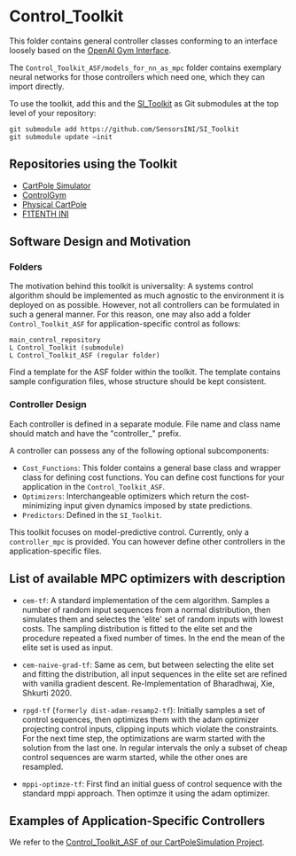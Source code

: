 # Control_Toolkit

This folder contains general controller classes conforming to an interface loosely based on the [OpenAI Gym Interface](https://arxiv.org/pdf/1606.01540).

The `Control_Toolkit_ASF/models_for_nn_as_mpc` folder contains exemplary neural networks for those controllers which need one, which they can import directly.

To use the toolkit, add this and the [SI_Toolkit](https://github.com/SensorsINI/SI_Toolkit) as Git submodules at the top level of your repository:

```
git submodule add https://github.com/SensorsINI/SI_Toolkit
git submodule update –init
```


## Repositories using the Toolkit

- <a href="https://github.com/SensorsINI/CartPoleSimulation/tree/reproduction_of_results_sep22" target="_blank">CartPole Simulator</a>
- <a href="https://github.com/frehe/ControlGym/tree/reproduction_of_results_sep22" target="_blank">ControlGym</a>
- <a href="https://github.com/neuromorphs/physical-cartpole/tree/reproduction_of_results_sep2022_physical_cartpole" target="_blank">Physical CartPole</a>
- <a href="https://github.com/F1Tenth-INI/f1tenth_development_gym" target="_blank">F1TENTH INI</a>


## Software Design and Motivation

### Folders

The motivation behind this toolkit is universality: A systems control algorithm should be implemented as much agnostic to the environment it is deployed on as possible. However, not all controllers can be formulated in such a general manner. For this reason, one may also add a folder `Control_Toolkit_ASF` for application-specific control as follows:

```
main_control_repository
L Control_Toolkit (submodule)
L Control_Toolkit_ASF (regular folder)
```

Find a template for the ASF folder within the toolkit. The template contains sample configuration files, whose structure should be kept consistent.

### Controller Design

Each controller is defined in a separate module. File name and class name should match and have the "controller_" prefix.

A controller can possess any of the following optional subcomponents:

- `Cost_Functions`: This folder contains a general base class and wrapper class for defining cost functions. You can define cost functions for your application in the `Control_Toolkit_ASF`.
- `Optimizers`: Interchangeable optimizers which return the cost-minimizing input given dynamics imposed by state predictions.
- `Predictors`: Defined in the `SI_Toolkit`.

This toolkit focuses on model-predictive control. Currently, only a `controller_mpc` is provided. You can however define other controllers in the application-specific files.


## List of available MPC optimizers with description
    
- `cem-tf`:
    A standard implementation of the cem algorithm. Samples a number of random input sequences from a normal distribution,
    then simulates them and selectes the 'elite' set of random inputs with lowest costs. The sampling distribution
    is fitted to the elite set and the procedure repeated a fixed number of times. 
    In the end the mean of the elite set is used as input.

- `cem-naive-grad-tf`:
    Same as cem, but between selecting the elite set and fitting the distribution, all input sequences in the elite
    set are refined with vanilla gradient descent. Re-Implementation of Bharadhwaj, Xie, Shkurti 2020.

- `rpgd-tf` (`formerly dist-adam-resamp2-tf`):
    Initially samples a set of control sequences, then optimizes them with the adam optimizer projecting control inputs,
    clipping inputs which violate the constraints. For the next time step, the optimizations are warm started with
    the solution from the last one. In regular intervals the only a subset of cheap control sequences are 
    warm started, while the other ones are resampled.

- `mppi-optimze-tf`:
    First find an initial guess of control sequence with the standard mppi approach. Then optimze it using the adam
    optimizer.


## Examples of Application-Specific Controllers

We refer to the [Control_Toolkit_ASF of our CartPoleSimulation Project](https://github.com/SensorsINI/CartPoleSimulation/tree/master/Control_Toolkit_ASF/Controllers).
